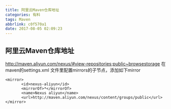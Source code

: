 ```yaml
---
title: 阿里云Maven仓库地址
categories: 有料
tags: Maven
abbrlink: c0f570a1
date: 2017-08-05 02:09:23
---
```


## 阿里云Maven仓库地址
<http://maven.aliyun.com/nexus/#view-repositories;public~browsestorage>
在maven的settings.xml 文件里配置mirrors的子节点，添加如下mirror
```
<mirror>
       <id>nexus-aliyun</id>
       <mirrorOf>*</mirrorOf>
       <name>Nexus aliyun</name>
       <url>http://maven.aliyun.com/nexus/content/groups/public</url>
</mirror> 
```
<!-- more -->
